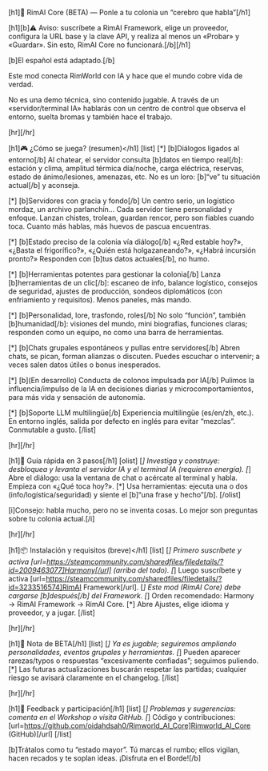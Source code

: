 [h1]🧠 RimAI Core (BETA) — Ponle a tu colonia un “cerebro que habla”[/h1]

[h1][b]⚠ Aviso: suscríbete a RimAI Framework, elige un proveedor, configura la URL base y la clave API, y realiza al menos un «Probar» y «Guardar». Sin esto, RimAI Core no funcionará.[/b][/h1]

[b]El español está adaptado.[/b]

Este mod conecta RimWorld con IA y hace que el mundo cobre vida de verdad.

No es una demo técnica, sino contenido jugable. A través de un «servidor/terminal IA» hablarás con un centro de control que observa el entorno, suelta bromas y también hace el trabajo.

[hr][/hr]

[h1]🎮 ¿Cómo se juega? (resumen)</h1]
[list]
[*] [b]Diálogos ligados al entorno[/b]
	Al chatear, el servidor consulta [b]datos en tiempo real[/b]: estación y clima, amplitud térmica día/noche, carga eléctrica, reservas, estado de ánimo/lesiones, amenazas, etc. No es un loro: [b]“ve” tu situación actual[/b] y aconseja.

[*] [b]Servidores con gracia y fondo[/b]
	Un centro serio, un logístico mordaz, un archivo parlanchín… Cada servidor tiene personalidad y enfoque. Lanzan chistes, trolean, guardan rencor, pero son fiables cuando toca. Cuanto más hablas, más huevos de pascua encuentras.

[*] [b]Estado preciso de la colonia vía diálogo[/b]
	«¿Red estable hoy?», «¿Basta el frigorífico?», «¿Quién está holgazaneando?», «¿Habrá incursión pronto?» Responden con [b]tus datos actuales[/b], no humo.

[*] [b]Herramientas potentes para gestionar la colonia[/b]
	Lanza [b]herramientas de un clic[/b]: escaneo de info, balance logístico, consejos de seguridad, ajustes de producción, sondeos diplomáticos (con enfriamiento y requisitos). Menos paneles, más mando.

[*] [b]Personalidad, lore, trasfondo, roles[/b]
	No solo “función”, también [b]humanidad[/b]: visiones del mundo, mini biografías, funciones claras; responden como un equipo, no como una barra de herramientas.

[*] [b]Chats grupales espontáneos y pullas entre servidores[/b]
	Abren chats, se pican, forman alianzas o discuten. Puedes escuchar o intervenir; a veces salen datos útiles o bonus inesperados.

[*] [b](En desarrollo) Conducta de colonos impulsada por IA[/b]
	Pulimos la influencia/impulso de la IA en decisiones diarias y microcomportamientos, para más vida y sensación de autonomía.

[*] [b]Soporte LLM multilingüe[/b]
	Experiencia multilingüe (es/en/zh, etc.). En entorno inglés, salida por defecto en inglés para evitar “mezclas”. Conmutable a gusto.
[/list]

[hr][/hr]

[h1]🧭 Guía rápida en 3 pasos[/h1]
[olist]
[*] Investiga y construye: desbloquea y levanta el servidor IA y el terminal IA (requieren energía).
[*] Abre el diálogo: usa la ventana de chat o acércate al terminal y habla. Empieza con «¿Qué toca hoy?».
[*] Usa herramientas: ejecuta una o dos (info/logística/seguridad) y siente el [b]“una frase y hecho”[/b].
[/olist]

[i]Consejo: habla mucho, pero no se inventa cosas. Lo mejor son preguntas sobre tu colonia actual.[/i]

[hr][/hr]

[h1]📦 Instalación y requisitos (breve)</h1]
[list]
[*] Primero suscríbete y activa [url=https://steamcommunity.com/sharedfiles/filedetails/?id=2009463077]Harmony[/url] (arriba del todo).
[*] Luego suscríbete y activa [url=https://steamcommunity.com/sharedfiles/filedetails/?id=3233516574]RimAI Framework[/url].
[*] Este mod (RimAI Core) debe cargarse [b]después[/b] del Framework.
[*] Orden recomendado: Harmony → RimAI Framework → RimAI Core.
[*] Abre Ajustes, elige idioma y proveedor, y a jugar.
[/list]

[hr][/hr]

[h1]🧪 Nota de BETA[/h1]
[list]
[*] Ya es jugable; seguiremos ampliando personalidades, eventos grupales y herramientas.
[*] Pueden aparecer rarezas/typos o respuestas “excesivamente confiadas”; seguimos puliendo.
[*] Las futuras actualizaciones buscarán respetar las partidas; cualquier riesgo se avisará claramente en el changelog.
[/list]

[hr][/hr]

[h1]🤝 Feedback y participación[/h1]
[list]
[*] Problemas y sugerencias: comenta en el Workshop o visita GitHub.
[*] Código y contribuciones: [url=https://github.com/oidahdsah0/Rimworld_AI_Core]Rimworld_AI_Core (GitHub)[/url]
[/list]

[b]Trátalos como tu “estado mayor”. Tú marcas el rumbo; ellos vigilan, hacen recados y te soplan ideas. ¡Disfruta en el Borde![/b]
